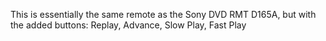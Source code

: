 This is essentially the same remote as the Sony DVD RMT D165A, but with the added buttons: Replay, Advance, Slow Play, Fast Play
